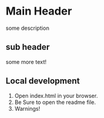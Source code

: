 # Main Header

some description


## sub header

some more text!

## Local development

1. Open index.html in your browser.
2. Be Sure to open the readme file.
3. Warnings!